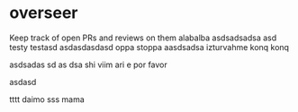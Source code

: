 # overseer
Keep track of open PRs and reviews on them
alabalba
asdsadsadsa
asd
testy testasd
asdasdasdasd
oppa stoppa
aasdsadsa
izturvahme konq konq

asdsadas
sd
as
dsa
shi viim
ari e
por favor

asdasd

tttt
daimo
sss
mama

